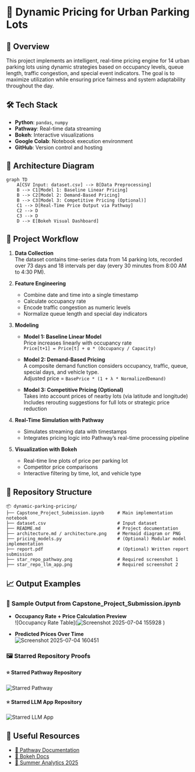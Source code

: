 
# 🚗 Dynamic Pricing for Urban Parking Lots

## 📌 Overview
This project implements an intelligent, real-time pricing engine for 14 urban parking lots using dynamic strategies based on occupancy levels, queue length, traffic congestion, and special event indicators. The goal is to maximize utilization while ensuring price fairness and system adaptability throughout the day.

## 🛠 Tech Stack
- **Python**: `pandas`, `numpy`
- **Pathway**: Real-time data streaming
- **Bokeh**: Interactive visualizations
- **Google Colab**: Notebook execution environment
- **GitHub**: Version control and hosting

## 🔧 Architecture Diagram

```
graph TD
    A[CSV Input: dataset.csv] --> B[Data Preprocessing]
    B --> C1[Model 1: Baseline Linear Pricing]
    B --> C2[Model 2: Demand-Based Pricing]
    B --> C3[Model 3: Competitive Pricing (Optional)]
    C1 --> D[Real-Time Price Output via Pathway]
    C2 --> D
    C3 --> D
    D --> E[Bokeh Visual Dashboard]
```

## 🧠 Project Workflow

1. **Data Collection**  
   The dataset contains time-series data from 14 parking lots, recorded over 73 days and 18 intervals per day (every 30 minutes from 8:00 AM to 4:30 PM).

2. **Feature Engineering**  
   - Combine date and time into a single timestamp  
   - Calculate occupancy rate  
   - Encode traffic congestion as numeric levels  
   - Normalize queue length and special day indicators  

3. **Modeling**
   - **Model 1: Baseline Linear Model**  
     Price increases linearly with occupancy rate  
     `Price[t+1] = Price[t] + α * (Occupancy / Capacity)`

   - **Model 2: Demand-Based Pricing**  
     A composite demand function considers occupancy, traffic, queue, special days, and vehicle type.  
     Adjusted price = `BasePrice * (1 + λ * NormalizedDemand)`

   - **Model 3: Competitive Pricing (Optional)**  
     Takes into account prices of nearby lots (via latitude and longitude)  
     Includes rerouting suggestions for full lots or strategic price reduction

4. **Real-Time Simulation with Pathway**  
   - Simulates streaming data with timestamps  
   - Integrates pricing logic into Pathway’s real-time processing pipeline

5. **Visualization with Bokeh**  
   - Real-time line plots of price per parking lot  
   - Competitor price comparisons  
   - Interactive filtering by time, lot, and vehicle type

## 📂 Repository Structure

```
📦 dynamic-parking-pricing/
├── Capstone_Project_Submission.ipynb     # Main implementation notebook
├── dataset.csv                           # Input dataset
├── README.md                             # Project documentation
├── architecture.md / architecture.png    # Mermaid diagram or PNG
├── pricing_models.py                     # (Optional) Modular model implementation
├── report.pdf                            # (Optional) Written report submission
├── star_repo_pathway.png                 # Required screenshot 1
├── star_repo_llm_app.png                 # Required screenshot 2
```

## 📈 Output Examples

### 🔹 Sample Output from Capstone_Project_Submission.ipynb

- **Occupancy Rate + Price Calculation Preview**  
  ![Occupancy Rate Table](![Screenshot 2025-07-04 155928](https://github.com/user-attachments/assets/c784437a-f36c-4988-b3e0-6b53e1a0b5e2)
)

- **Predicted Prices Over Time**  
  ![Screenshot 2025-07-04 160451](https://github.com/user-attachments/assets/71d17a7a-2402-4be5-a2df-69895fc1093d)


### 🖼️ Starred Repository Proofs

#### ⭐ Starred Pathway Repository  
![Starred Pathway](Screenshot_Pathway_Star.png)

#### ⭐ Starred LLM App Repository  
![Starred LLM App](Screenshot_LLM_App_Star.png)




## 🔗 Useful Resources
- [📘 Pathway Documentation](https://pathway.com/developers)
- [📗 Bokeh Docs](https://docs.bokeh.org/en/latest/)
- [📘 Summer Analytics 2025](https://www.caciitg.com/sa/course25/)
